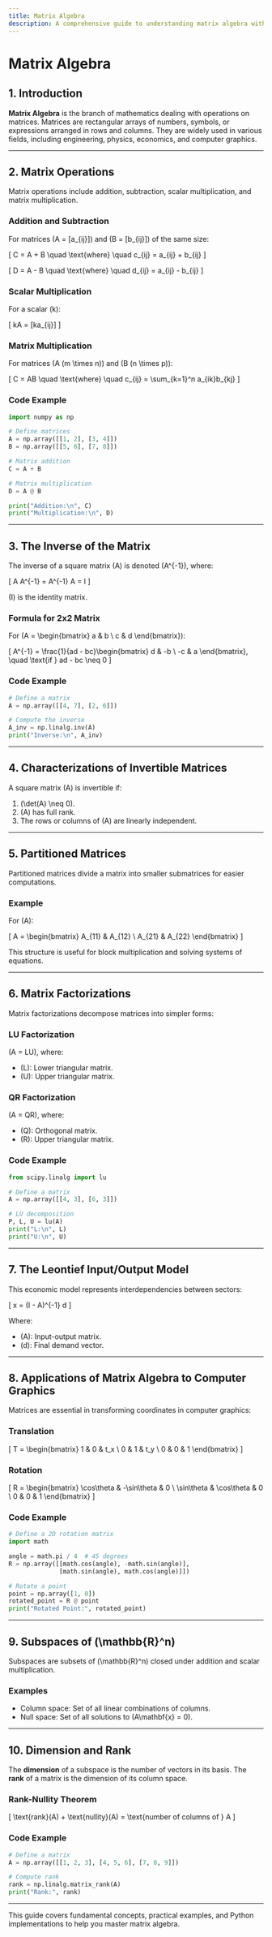 ```yaml
---
title: Matrix Algebra
description: A comprehensive guide to understanding matrix algebra with detailed explanations, formulas, examples, and applications.
---
```


# Matrix Algebra

## 1. Introduction
**Matrix Algebra** is the branch of mathematics dealing with operations on matrices. Matrices are rectangular arrays of numbers, symbols, or expressions arranged in rows and columns. They are widely used in various fields, including engineering, physics, economics, and computer graphics.

---

## 2. Matrix Operations
Matrix operations include addition, subtraction, scalar multiplication, and matrix multiplication.

### Addition and Subtraction
For matrices \(A = [a_{ij}]\) and \(B = [b_{ij}]\) of the same size:

\[
C = A + B \quad \text{where} \quad c_{ij} = a_{ij} + b_{ij}
\]

\[
D = A - B \quad \text{where} \quad d_{ij} = a_{ij} - b_{ij}
\]

### Scalar Multiplication
For a scalar \(k\):

\[
kA = [ka_{ij}]
\]

### Matrix Multiplication
For matrices \(A (m \times n)\) and \(B (n \times p)\):

\[
C = AB \quad \text{where} \quad c_{ij} = \sum_{k=1}^n a_{ik}b_{kj}
\]

### Code Example
```python
import numpy as np

# Define matrices
A = np.array([[1, 2], [3, 4]])
B = np.array([[5, 6], [7, 8]])

# Matrix addition
C = A + B

# Matrix multiplication
D = A @ B

print("Addition:\n", C)
print("Multiplication:\n", D)
```

---

## 3. The Inverse of the Matrix
The inverse of a square matrix \(A\) is denoted \(A^{-1}\), where:

\[
A A^{-1} = A^{-1} A = I
\]

\(I\) is the identity matrix.

### Formula for 2x2 Matrix
For \(A = \begin{bmatrix} a & b \\ c & d \end{bmatrix}\):

\[
A^{-1} = \frac{1}{ad - bc}\begin{bmatrix} d & -b \\ -c & a \end{bmatrix}, \quad \text{if } ad - bc \neq 0
\]

### Code Example
```python
# Define a matrix
A = np.array([[4, 7], [2, 6]])

# Compute the inverse
A_inv = np.linalg.inv(A)
print("Inverse:\n", A_inv)
```

---

## 4. Characterizations of Invertible Matrices
A square matrix \(A\) is invertible if:

1. \(\det(A) \neq 0\).
2. \(A\) has full rank.
3. The rows or columns of \(A\) are linearly independent.

---

## 5. Partitioned Matrices
Partitioned matrices divide a matrix into smaller submatrices for easier computations.

### Example
For \(A\):

\[
A = \begin{bmatrix} A_{11} & A_{12} \\ A_{21} & A_{22} \end{bmatrix}
\]

This structure is useful for block multiplication and solving systems of equations.

---

## 6. Matrix Factorizations
Matrix factorizations decompose matrices into simpler forms:

### LU Factorization
\(A = LU\), where:

- \(L\): Lower triangular matrix.
- \(U\): Upper triangular matrix.

### QR Factorization
\(A = QR\), where:

- \(Q\): Orthogonal matrix.
- \(R\): Upper triangular matrix.

### Code Example
```python
from scipy.linalg import lu

# Define a matrix
A = np.array([[4, 3], [6, 3]])

# LU decomposition
P, L, U = lu(A)
print("L:\n", L)
print("U:\n", U)
```

---

## 7. The Leontief Input/Output Model
This economic model represents interdependencies between sectors:

\[
x = (I - A)^{-1} d
\]

Where:

- \(A\): Input-output matrix.
- \(d\): Final demand vector.

---

## 8. Applications of Matrix Algebra to Computer Graphics
Matrices are essential in transforming coordinates in computer graphics:

### Translation

\[
T = \begin{bmatrix} 1 & 0 & t_x \\
0 & 1 & t_y \\
0 & 0 & 1 \end{bmatrix}
\]

### Rotation

\[
R = \begin{bmatrix} \cos\theta & -\sin\theta & 0 \\
\sin\theta & \cos\theta & 0 \\
0 & 0 & 1 \end{bmatrix}
\]

### Code Example
```python
# Define a 2D rotation matrix
import math

angle = math.pi / 4  # 45 degrees
R = np.array([[math.cos(angle), -math.sin(angle)],
              [math.sin(angle), math.cos(angle)]])

# Rotate a point
point = np.array([1, 0])
rotated_point = R @ point
print("Rotated Point:", rotated_point)
```

---

## 9. Subspaces of \(\mathbb{R}^n\)
Subspaces are subsets of \(\mathbb{R}^n\) closed under addition and scalar multiplication.

### Examples
- Column space: Set of all linear combinations of columns.
- Null space: Set of all solutions to \(A\mathbf{x} = 0\).

---

## 10. Dimension and Rank
The **dimension** of a subspace is the number of vectors in its basis. The **rank** of a matrix is the dimension of its column space.

### Rank-Nullity Theorem

\[
\text{rank}(A) + \text{nullity}(A) = \text{number of columns of } A
\]

### Code Example
```python
# Define a matrix
A = np.array([[1, 2, 3], [4, 5, 6], [7, 8, 9]])

# Compute rank
rank = np.linalg.matrix_rank(A)
print("Rank:", rank)
```

---

This guide covers fundamental concepts, practical examples, and Python implementations to help you master matrix algebra.
